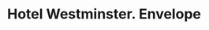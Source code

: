 ---
doi: 10.7916/D8RJ5WG9
date_other: '1900'
date_other_textual: 1900-1909
form: printed ephemera
genre:
- Envelopes
name:
- Hotel Westminster
object_in_context_url: https://biggert.cul.columbia.edu/items/view/ave_biggert_00006
subject_hierarchical_geographic:
- Los Angeles, California, United States
subject_name:
- Hotel Westminster
title: Hotel Westminster. Envelope
sort_title: Hotel Westminster. Envelope
call_number: ave_biggert_00006
coordinates:
- 34.05,-118.25
pid: ave_biggert_00006
identifiers: ave_biggert_00006
thumbnail: https://derivativo-1.library.columbia.edu/iiif/2/ldpd:342931/full/!256,256/0/native.jpg
permalink: /biggert/ave_biggert_00006/
layout: iiif-image-page
---